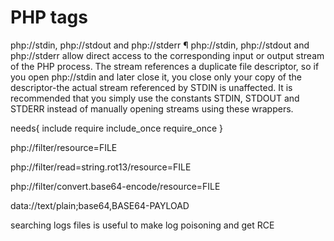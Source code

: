 # PHP tags
php://stdin, php://stdout and php://stderr ¶
php://stdin, php://stdout and php://stderr allow direct access to the corresponding input or output stream of the PHP process. The stream references a duplicate file descriptor, so if you open php://stdin and later close it, you close only your copy of the descriptor-the actual stream referenced by STDIN is unaffected. It is recommended that you simply use the constants STDIN, STDOUT and STDERR instead of manually opening streams using these wrappers.


needs{
include
require
include_once
require_once
}


php://filter/resource=FILE


php://filter/read=string.rot13/resource=FILE


php://filter/convert.base64-encode/resource=FILE

data://text/plain;base64,BASE64-PAYLOAD



searching logs files is useful to make log poisoning and get RCE
